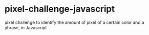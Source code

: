 # pixel-challenge-javascript
pixel challenge to identify the amount of pixel of a certain color and a phrase, in Javascript
